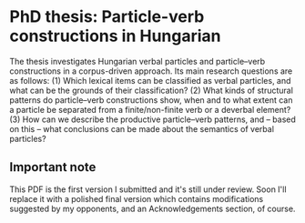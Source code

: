 # PhD thesis: Particle-verb constructions in Hungarian

The thesis investigates Hungarian verbal particles and particle–verb constructions in a corpus-driven approach. Its main research questions are as follows: (1) Which lexical items can be classified as verbal particles, and what can be the grounds of their classification? (2) What kinds of structural patterns do particle–verb constructions show, when and to what extent can a particle be separated from a finite/non-finite verb or a deverbal element? (3) How can we describe the productive particle–verb patterns, and – based on this – what conclusions can be made about the semantics of verbal particles?

## Important note

This PDF is the first version I submitted and it's still under review. Soon I'll replace it with a polished final version which contains modifications suggested by my opponents, and an Acknowledgements section, of course.
